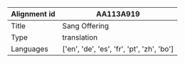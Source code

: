 |Alignment id | AA113A919
| --- | --- 
|Title | Sang Offering 
|Type | translation
|Languages | ['en', 'de', 'es', 'fr', 'pt', 'zh', 'bo']